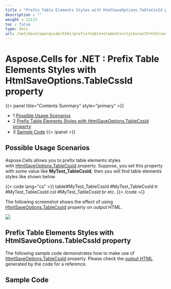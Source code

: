 ```yaml
---
title : "Prefix Table Elements Styles with HtmlSaveOptions.TableCssId property" 
description : "" 
weight : 12111 
toc : false
type: docs
url: /net/developerguide/html/prefix+table+elements+styles+with+htmlsaveoptions.tablecssid+property/
---
```


# Aspose.Cells for .NET : Prefix Table Elements Styles with HtmlSaveOptions.TableCssId property


{{< panel title="Contents Summary" style="primary" >}}
*   1 [Possible Usage Scenarios](#possible-usage-scenarios)
*   2 [Prefix Table Elements Styles with HtmlSaveOptions.TableCssId property](#prefix-table-elements-styles-with-htmlsaveoptions.tablecssid-property)
*   3 [Sample Code](#sample-code)
{{< /panel >}}
 

## Possible Usage Scenarios

Aspose.Cells allows you to prefix table elements styles with [HtmlSaveOptions.TableCssId](https://apireference.aspose.com/net/cells/aspose.cells/htmlsaveoptions/properties/tablecssid) property. Suppose, you set this property with some value like **MyTest\_TableCssId**, then you will find table elements styles like shown below

{{< code lang="cs" >}}
table#MyTest_TableCssId
#MyTest_TableCssId tr
#MyTest_TableCssId col
#MyTest_TableCssId br
etc.
{{< /code >}}

The following screenshot shows the effect of using [HtmlSaveOptions.TableCssId](https://apireference.aspose.com/net/cells/aspose.cells/htmlsaveoptions/properties/tablecssid) property on output HTML. 

![](https://docs2.aspose.com/cells/net/attachments/60229103/60489789.png)

## Prefix Table Elements Styles with HtmlSaveOptions.TableCssId property

The following sample code demonstrates how to make use of [HtmlSaveOptions.TableCssId](https://apireference.aspose.com/net/cells/aspose.cells/htmlsaveoptions/properties/tablecssid) property. Please check the [output HTML](https://docs2.aspose.com/cells/net/attachments/60229103/60489790.zip) generated by the code for a reference.

## Sample Code

